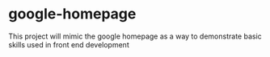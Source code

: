# google-homepage
This project will mimic the google homepage as a way to demonstrate basic skills used in front end development